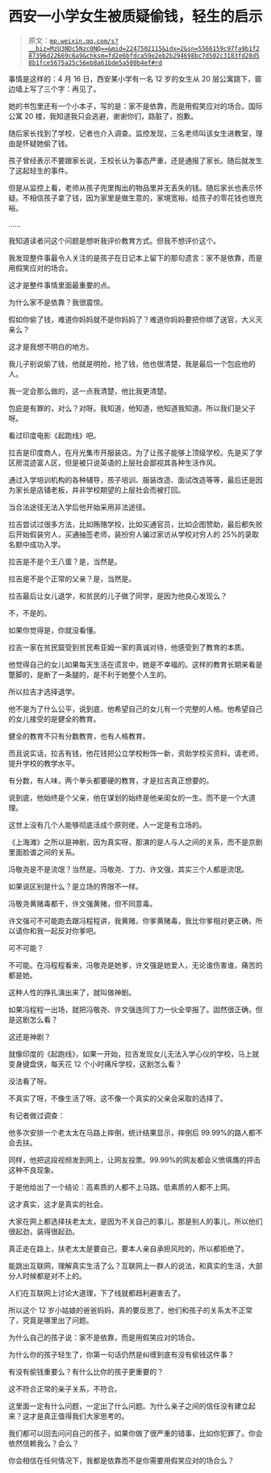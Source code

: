 # 西安一小学女生被质疑偷钱，轻生的启示

> 原文：[`mp.weixin.qq.com/s?__biz=MzU3NDc5Nzc0NQ==&mid=2247502115&idx=2&sn=5566159c97fa9b1f287396d22669c6a9&chksm=fd2e6bfdca59e2eb2b294698bc7d502c3183fd28d58b1fce5675a25c56eb8a61bde5a500b4ef#rd`](http://mp.weixin.qq.com/s?__biz=MzU3NDc5Nzc0NQ==&mid=2247502115&idx=2&sn=5566159c97fa9b1f287396d22669c6a9&chksm=fd2e6bfdca59e2eb2b294698bc7d502c3183fd28d58b1fce5675a25c56eb8a61bde5a500b4ef#rd)

事情是这样的：4 月 16 日，西安某小学有一名 12 岁的女生从 20 层公寓跳下，窗边墙上写了三个字：再见了。

她的书包里还有一个小本子，写的是：家不是依靠，而是用假笑应对的场合。国际公寓 20 楼，我知道我只会逃避，谢谢你们，路脏了，抱歉。

随后家长找到了学校，记者也介入调查。监控发现，三名老师叫该女生进教室，理由是怀疑她偷了钱。 

孩子曾经表示不要跟家长说，王校长认为事态严重，还是通报了家长。随后就发生了这起轻生的事件。 

但是从监控上看，老师从孩子兜里掏出的物品里并无丢失的钱。随后家长也表示怀疑。不相信孩子拿了钱，因为家里是做生意的，家境宽裕，给孩子的零花钱也很充裕。 

......

我知道读者问这个问题是想听我评价教育方式。但我不想评价这个。 

我发现整件事最令人关注的是孩子在日记本上留下的那句遗言：家不是依靠，而是用假笑应对的场合。

这才是整件事情里面最重要的点。

为什么家不是依靠？我很震惊。 

假如你偷了钱，难道你妈妈就不是你妈妈了？难道你妈妈要把你绑了送官，大义灭亲么？ 

这才是我想不明白的地方。 

我儿子别说偷了钱，他就是明抢，抢了钱，他也很清楚，我是最后一个包庇他的人。 

我一定会那么做的，这一点我清楚，他比我更清楚。

包庇是有罪的，对么？对呀。我知道，他知道，他知道我知道。所以我们是父子呀。

看过印度电影《起跑线》吧。

拉吉是印度商人，在月光集市开服装店。为了让孩子能够上顶级学校。先是买了学区房混迹富人区，但是被只说英语的上层社会鄙视其各种生活作风。

通过入学培训机构的各种辅导，孩子培训、服装改造、面试改造等等，最后还是因为家长是店铺老板，并非学校期望的上层社会而被打回。

当合法途径无法入学后他开始采用非法途径。

拉吉尝试过很多方法，比如贿赂学校，比如买通官员，比如企图赞助，最后都失败后开始假装穷人，买通抽签老师，装扮穷人骗过家访从学校对穷人的 25%的录取名额中成功入学。

拉吉是不是个王八蛋？是，当然是。

拉吉是不是个正常的父亲？是，当然是。 

拉吉最后让女儿退学，和贫民的儿子做了同学，是因为他良心发现么？ 

不，不是的。

如果你觉得是，你就没看懂。

拉吉一家在贫民窟受到贫民希亚姆一家的真诚对待，他感受到了教育的本质。

他觉得自己的女儿如果每天生活在谎言中，她是不幸福的。这样的教育长期来看是蹩脚的，是断了一条腿的，是不利于她整个人生的。

所以拉吉才选择退学。

他不是为了什么公平，说到底，他希望自己的女儿有一个完整的人格。他希望自己的女儿接受的是健全的教育。 

健全的教育不只有分数教育，也有人格教育。

而且说实话，拉吉有钱，他花钱把公立学校粉饰一新，资助学校买资料，请老师，提升学校的教学水平。 

有分数，有人味，两个拳头都要硬的教育，才是拉吉真正想要的。 

说到底，他始终是个父亲，他在谋划的始终是他亲闺女的一生。而不是一个大道理。

这世上没有几个人能够彻底活成个原则佬，人一定是有立场的。 

《上海滩》之所以是神剧，因为真实呀，那演的是人与人之间的关系，而不是京剧里面脸谱之间的关系。 

冯敬尧是不是流氓？当然是。冯敬尧、丁力、许文强，其实三个人都是流氓。

如果说区别是什么？是立场的界限不一样。 

冯敬尧黄赌毒都干，许文强黄赌，但不同意毒。

许文强可不可能跑去跟冯程程讲，我黄赌，你爹黄赌毒，我比你爹相对更正确，所以请你和我一起反对你爹吧。 

可不可能？

不可能。在冯程程看来，冯敬尧是她爹，许文强是她爱人，无论谁伤害谁，痛苦的都是她。

这种人性的挣扎演出来了，就叫做神剧。 

如果冯程程一出场，就把冯敬尧、许文强连同丁力一伙全举报了。固然很正确，但是这剧怎么看？

这还是神剧？

就像印度的《起跑线》，如果一开始，拉吉发现女儿无法入学心仪的学校，马上就变身键盘侠，每天花 12 个小时痛斥学校，这剧怎么看？

没法看了呀。

不真实了呀，不像生活了呀。这不像一个真实的父亲会采取的选择了。 

有记者做过调查：

他多次安排一个老太太在马路上摔倒，统计结果显示，摔倒后 99.99%的路人都不会去扶。

同样，他把这段视频发到网上，让网友投票。99.99%的网友都会义愤填膺的抨击这种不良现象。

于是他给出了一个结论：高素质的人都不上马路。低素质的人都不上网。

这才真实，这才是真实的社会。

大家在网上都选择扶老太太，是因为不关自己的事儿，那是别人的事儿，所以他们很起劲，装得很起劲。 

真正走在路上，扶老太太是要自己，要本人亲自承担风险的，所以都拒绝了。

能跳出互联网，理解真实生活了么？互联网上一群人的说法，和真实的生活，大部分人时候都是对不上的。 

人们在互联网上讨论大道理，下了线就都趋利避害去了。

所以这个 12 岁小姑娘的爸爸妈妈，真的要反思了，他们和孩子的关系太不正常了，究竟是哪里出了问题。

为什么自己的孩子说：家不是依靠，而是用假笑应对的场合。

为什么你的孩子轻生了，你第一句话仍然是纠缠到底有没有偷钱这件事？

有没有偷钱重要么？有什么比你的孩子更重要的？

这不符合正常的亲子关系，不符合。 

这里面一定有什么问题，一定出了什么问题。为什么亲子之间的信任没有建立起来？这才是真正值得我们大家思考的。

我们都可以回去问问自己的孩子，如果你做了很严重的错事，比如你犯罪了。你会依然信赖我么？会么？

你会相信在任何情况下，我都是依靠而不是你需要用假笑应对的场合么？